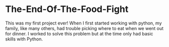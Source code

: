 # The-End-Of-The-Food-Fight
This was my first project ever! When I first started working with python, my family, like many others, had trouble picking where to eat when we went out for dinner. I worked to solve this problem but at the time only had basic skills with Python.
